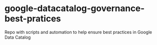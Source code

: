 # google-datacatalog-governance-best-pratices
Repo with scripts and automation to help ensure best practices in Google Data Catalog
